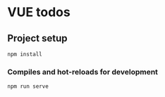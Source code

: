 # VUE todos

## Project setup
```
npm install
```

### Compiles and hot-reloads for development
```
npm run serve
```
